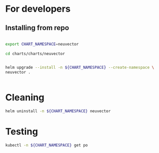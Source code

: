 # For developers
 
## Installing from repo
 
```bash 
 
export CHART_NAMESPACE=neuvector
 
cd charts/charts/neuvector 

 
helm upgrade --install -n ${CHART_NAMESPACE} --create-namespace \ 
neuvector .  
 
``` 
# Cleaning

```bash
helm uninstall -n ${CHART_NAMESPACE} neuvector

```


# Testing

```bash
kubectl -n ${CHART_NAMESPACE} get po
```
